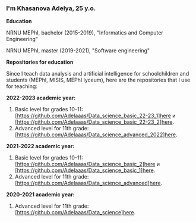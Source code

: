 ### I'm Khasanova Adelya, 25 y.o.

<!--
**Adelaaas/Adelaaas** is a ✨ _special_ ✨ repository because its `README.md` (this file) appears on your GitHub profile.

Here are some ideas to get you started:

- 🔭 I’m currently working on ...
- 🌱 I’m currently learning ...
- 👯 I’m looking to collaborate on ...
- 🤔 I’m looking for help with ...
- 💬 Ask me about ...
- 📫 How to reach me: ...
- 😄 Pronouns: ...
- ⚡ Fun fact: ...
-->

**Education**

NRNU MEPhI, bachelor (2015-2019), "Informatics and Computer Engineering"

NRNU MEPhI, master (2019-2021), "Software engineering"

**Repositories for education**

Since I teach data analysis and artificial intelligence for schoolchildren and students (MEPhI, MISIS, MEPhI lyceum), here are the repositories that I use for teaching:

**2022-2023 academic year:**
1. Basic level for grades 10-11: [https://github.com/Adelaaas/Data_science_basic_22-23_1]here и [https://github.com/Adelaaas/Data_science_basic_22-23_2]here.
2. Advanced level for 11th grade: [https://github.com/Adelaaas/Data_science_advanced_2022]here.

**2021-2022 academic year:**
1. Basic level for grades 10-11: [https://github.com/Adelaaas/Data_science_basic_2]here и [https://github.com/Adelaaas/Data_science_basic_1]here.
2. Advanced level for 11th grade: [https://github.com/Adelaaas/Data_science_advanced]here.

**2020-2021 academic year:**
1. Advanced level for 11th grade: [https://github.com/Adelaaas/Data_science]here.



